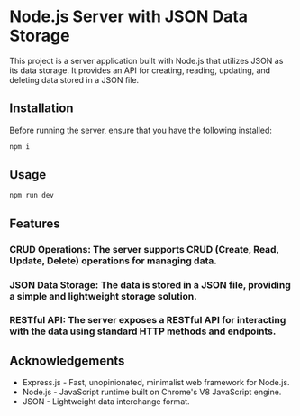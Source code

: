 # Node.js Server with JSON Data Storage


This project is a server application built with Node.js that utilizes JSON as its data storage. It provides an API for creating, reading, updating, and deleting data stored in a JSON file.
## Installation

Before running the server, ensure that you have the following installed:


```bash
npm i
```

## Usage

```python
npm run dev 
```

## Features

### CRUD Operations: The server supports CRUD (Create, Read, Update, Delete) operations for managing data.

### JSON Data Storage: The data is stored in a JSON file, providing a simple and lightweight storage solution.

### RESTful API: The server exposes a RESTful API for interacting with the data using standard HTTP methods and endpoints.

## Acknowledgements
* Express.js - Fast, unopinionated, minimalist web framework for Node.js.
* Node.js - JavaScript runtime built on Chrome's V8 JavaScript engine.
* JSON - Lightweight data interchange format.
